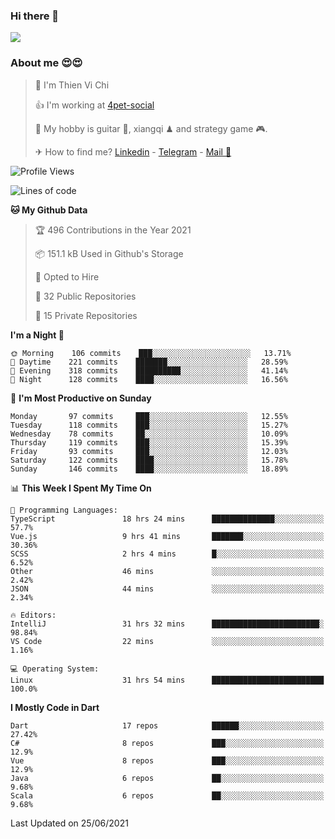 ### Hi there 👋
![](https://media1.tenor.com/images/9aa4aee77151757a310fcdb4b8fd2a0a/tenor.gif?itemid=12671405)

### About me 😍😍

> 🙎 I'm Thien Vi Chi
> 
> 👍 I'm working at [4pet-social](https://github.com/4pet-social)
>
> 🥞 My hobby is guitar 🎸, xiangqi ♟ and strategy game 🎮.
> 
> ✈ How to find me? [Linkedin](https://www.linkedin.com/in/tvc12/) - [Telegram](https://t.me/yeutham212) - [Mail 📧](mailto:meomeocf98@gmail.com)
> 

<!--START_SECTION:waka-->
![Profile Views](http://img.shields.io/badge/Profile%20Views-8-blue)

![Lines of code](https://img.shields.io/badge/From%20Hello%20World%20I%27ve%20Written-745135%20lines%20of%20code-blue)

**🐱 My Github Data** 

> 🏆 496 Contributions in the Year 2021
 > 
> 📦 151.1 kB Used in Github's Storage 
 > 
> 💼 Opted to Hire
 > 
> 📜 32 Public Repositories 
 > 
> 🔑 15 Private Repositories  
 > 
**I'm a Night 🦉** 

```text
🌞 Morning    106 commits    ███░░░░░░░░░░░░░░░░░░░░░░   13.71% 
🌆 Daytime    221 commits    ███████░░░░░░░░░░░░░░░░░░   28.59% 
🌃 Evening    318 commits    ██████████░░░░░░░░░░░░░░░   41.14% 
🌙 Night      128 commits    ████░░░░░░░░░░░░░░░░░░░░░   16.56%

```
📅 **I'm Most Productive on Sunday** 

```text
Monday       97 commits     ███░░░░░░░░░░░░░░░░░░░░░░   12.55% 
Tuesday      118 commits    ███░░░░░░░░░░░░░░░░░░░░░░   15.27% 
Wednesday    78 commits     ██░░░░░░░░░░░░░░░░░░░░░░░   10.09% 
Thursday     119 commits    ███░░░░░░░░░░░░░░░░░░░░░░   15.39% 
Friday       93 commits     ███░░░░░░░░░░░░░░░░░░░░░░   12.03% 
Saturday     122 commits    ████░░░░░░░░░░░░░░░░░░░░░   15.78% 
Sunday       146 commits    ████░░░░░░░░░░░░░░░░░░░░░   18.89%

```


📊 **This Week I Spent My Time On** 

```text
💬 Programming Languages: 
TypeScript               18 hrs 24 mins      ██████████████░░░░░░░░░░░   57.7% 
Vue.js                   9 hrs 41 mins       ███████░░░░░░░░░░░░░░░░░░   30.36% 
SCSS                     2 hrs 4 mins        █░░░░░░░░░░░░░░░░░░░░░░░░   6.52% 
Other                    46 mins             ░░░░░░░░░░░░░░░░░░░░░░░░░   2.42% 
JSON                     44 mins             ░░░░░░░░░░░░░░░░░░░░░░░░░   2.34%

🔥 Editors: 
IntelliJ                 31 hrs 32 mins      ████████████████████████░   98.84% 
VS Code                  22 mins             ░░░░░░░░░░░░░░░░░░░░░░░░░   1.16%

💻 Operating System: 
Linux                    31 hrs 54 mins      █████████████████████████   100.0%

```

**I Mostly Code in Dart** 

```text
Dart                     17 repos            ██████░░░░░░░░░░░░░░░░░░░   27.42% 
C#                       8 repos             ███░░░░░░░░░░░░░░░░░░░░░░   12.9% 
Vue                      8 repos             ███░░░░░░░░░░░░░░░░░░░░░░   12.9% 
Java                     6 repos             ██░░░░░░░░░░░░░░░░░░░░░░░   9.68% 
Scala                    6 repos             ██░░░░░░░░░░░░░░░░░░░░░░░   9.68%

```



 Last Updated on 25/06/2021
<!--END_SECTION:waka-->